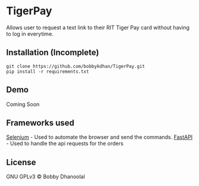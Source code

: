 # TigerPay
Allows user to request a text link to their RIT Tiger Pay card without having to log in everytime.



## Installation (Incomplete)

```
git clone https://github.com/bobbykdhan/TigerPay.git
pip install -r requirements.txt
```

## Demo

Coming Soon


## Frameworks used

[Selenium](https://www.selenium.dev) - Used to automate the browser and send the commands.
[FastAPI](https://fastapi.tiangolo.com) - Used to handle the api requests for the orders

## License
GNU GPLv3 © Bobby Dhanoolal
